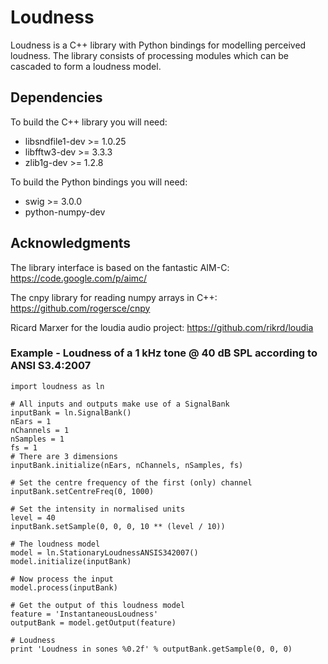 # Loudness

Loudness is a C++ library with Python bindings for modelling perceived loudness. 
The library consists of processing modules which can be cascaded to form a loudness model.

## Dependencies

To build the C++ library you will need:
  - libsndfile1-dev >= 1.0.25
  - libfftw3-dev >= 3.3.3
  - zlib1g-dev >= 1.2.8

To build the Python bindings you will need:
  - swig >= 3.0.0
  - python-numpy-dev

## Acknowledgments 

The library interface is based on the fantastic AIM-C:
https://code.google.com/p/aimc/

The cnpy library for reading numpy arrays in C++:
https://github.com/rogersce/cnpy

Ricard Marxer for the loudia audio project:
https://github.com/rikrd/loudia

### Example - Loudness of a 1 kHz tone @ 40 dB SPL according to ANSI S3.4:2007
~~~
import loudness as ln

# All inputs and outputs make use of a SignalBank
inputBank = ln.SignalBank()
nEars = 1
nChannels = 1
nSamples = 1
fs = 1
# There are 3 dimensions
inputBank.initialize(nEars, nChannels, nSamples, fs)

# Set the centre frequency of the first (only) channel
inputBank.setCentreFreq(0, 1000)

# Set the intensity in normalised units
level = 40
inputBank.setSample(0, 0, 0, 10 ** (level / 10))

# The loudness model
model = ln.StationaryLoudnessANSIS342007()
model.initialize(inputBank)

# Now process the input
model.process(inputBank)

# Get the output of this loudness model
feature = 'InstantaneousLoudness'
outputBank = model.getOutput(feature)

# Loudness
print 'Loudness in sones %0.2f' % outputBank.getSample(0, 0, 0)
~~~
